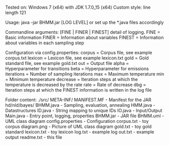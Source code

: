 Tested on: Windows 7 (x64) with JDK 1.7.0_15 (x64)
Custom style: line length 121

Usage: java -jar BHMM.jar [LOG LEVEL] or set up the *.java files accordingly

Commandline arguments:
[FINE | FINER | FINEST] detail of logging.
FINE = Basic information
FINER = Information about variables
FINEST = Information about variables in each sampling step

Configuration via config.properties:
corpus = Corpus file, see example corpus.txt
lexicon = Lexicon file, see example lexicon.txt
gold = Gold standard file, see example gold.txt
out = Output file
alpha = Hyperparameter for transitions
beta = Hyperparameter for emissions
iterations = Number of sampling iterations
max = Maximum temperature
min = Minimum temperature
decrease = Iteration steps at which the temperature is decreased by the rate
rate = Rate of decrease
dbg = Iteration steps at which the FINEST information is written in the log file

Folder content:
./src/
    META-INF/
        MANIFEST.MF - Manifest for the JAR
    hd/nld/bayes/
        BHMM.java - Sampling, evaluation, annealing
        HMM.java - Datastructures
        ID.java - String mapping to unique IDs
        IO.java - Input/Output
        Main.java - Entry point, logging, properties
BHMM.jar - JAR file
BHMM.uml - UML class diagram
config.properties - Configuration
corpus.txt - toy corpus
diagram.png - Picture of UML class diagram
gold.txt - toy gold standard
lexicon.txt - toy lexicon
log.txt - example log
out.txt - example output
readme.txt - this file
